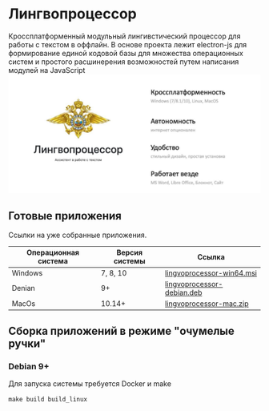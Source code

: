 # Лингвопроцессор
Кроссплатформенный модульный лингивстический процессор для работы с текстом в оффлайн. 
В основе проекта лежит electron-js для формирование единой кодовой базы для множества операционных систем и простого расшинерения возможностей путем написания модулей на JavaScript
![Lingvo Processor](img/main.jpg) 



## Готовые приложения
Ссылки на уже собранные приложения. 

| Операционная система | Версия системы |  Ссылка |
| ------ | ------ | ------ |
| Windows | 7, 8, 10 | [lingvoprocessor-win64.msi](https://cdn.dataswarm.ru/lingvoprocessor-win64.msi) |
| Denian | 9+ | [lingvoprocessor-debian.deb](https://cdn.dataswarm.ru/lingvoprocessor-debian.deb) |
| MacOs | 10.14+ | [lingvoprocessor-mac.zip](https://cdn.dataswarm.ru/lingvoprocessor-mac.zip) |

## Сборка приложений в режимe "очумелые ручки"

### Debian 9+
Для запуска системы требуется Docker и make
```shell script
make build build_linux
``` 